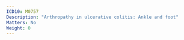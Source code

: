 ```yaml
---
ICD10: M0757
Description: "Arthropathy in ulcerative colitis: Ankle and foot"
Matters: No
Weight: 0
---
```



